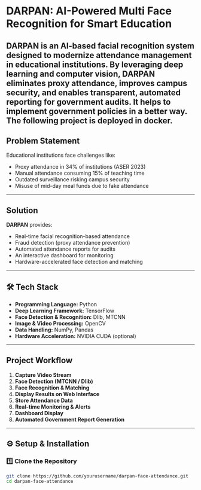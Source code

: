 # DARPAN: AI-Powered Multi Face Recognition for Smart Education

DARPAN is an AI-based facial recognition system designed to modernize attendance management in educational institutions. By leveraging deep learning and computer vision, DARPAN eliminates proxy attendance, improves campus security, and enables transparent, automated reporting for government audits. It helps to implement government policies in a better way.
The following project is deployed in docker.
---

##  Problem Statement

Educational institutions face challenges like:
- Proxy attendance in 34% of institutions (ASER 2023)
- Manual attendance consuming 15% of teaching time
- Outdated surveillance risking campus security
- Misuse of mid-day meal funds due to fake attendance

---

##  Solution

**DARPAN** provides:
- Real-time facial recognition-based attendance
- Fraud detection (proxy attendance prevention)
- Automated attendance reports for audits
- An interactive dashboard for monitoring
- Hardware-accelerated face detection and matching

---

## 🛠️ Tech Stack

- **Programming Language:** Python
- **Deep Learning Framework:** TensorFlow
- **Face Detection & Recognition:** Dlib, MTCNN
- **Image & Video Processing:** OpenCV
- **Data Handling:** NumPy, Pandas
- **Hardware Acceleration:** NVIDIA CUDA (optional)

---

##  Project Workflow

1. **Capture Video Stream**
2. **Face Detection (MTCNN / Dlib)**
3. **Face Recognition & Matching**
4. **Display Results on Web Interface**
5. **Store Attendance Data**
6. **Real-time Monitoring & Alerts**
7. **Dashboard Display**
8. **Automated Government Report Generation**

---

## ⚙️ Setup & Installation

### 1️⃣ Clone the Repository

```bash
git clone https://github.com/yourusername/darpan-face-attendance.git
cd darpan-face-attendance
